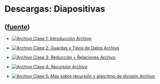 # Descargas: Diapositivas
([fuente](https://campus.exactas.uba.ar/course/view.php?id=1095&section=3))
---
  - [ ![Archivo](https://campus.exactas.uba.ar/theme/image.php/magazine/core/1462913092/f/pdf) Clase 1: Introducción  Archivo  ](https://campus.exactas.uba.ar/mod/resource/view.php?id=57234)

  - [ ![Archivo](https://campus.exactas.uba.ar/theme/image.php/magazine/core/1462913092/f/pdf) Clase 2: Guardas y Tipos de Datos  Archivo  ](https://campus.exactas.uba.ar/mod/resource/view.php?id=57371)

  - [ ![Archivo](https://campus.exactas.uba.ar/theme/image.php/magazine/core/1462913092/f/pdf) Clase 3: Reducción + Relaciones  Archivo  ](https://campus.exactas.uba.ar/mod/resource/view.php?id=58110)

  - [ ![Archivo](https://campus.exactas.uba.ar/theme/image.php/magazine/core/1462913092/f/pdf) Clase 4: Recursión  Archivo  ](https://campus.exactas.uba.ar/mod/resource/view.php?id=58641)

  - [ ![Archivo](https://campus.exactas.uba.ar/theme/image.php/magazine/core/1462913092/f/pdf) Clase 5: Más sobre recursión y algoritmo de división  Archivo  ](https://campus.exactas.uba.ar/mod/resource/view.php?id=58718)

